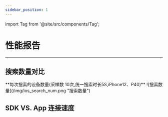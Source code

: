 ```yaml
---
sidebar_position: 1
---
```


import Tag from '@site/src/components/Tag';


# 性能报告
--- 



## 搜索数量对比
<Tag text="App - 蓝色" color='deepskyblue' />
<Tag text="SDK(iOS) - 绿色" color='green' />
<Tag text="SDK(Android) - 灰色" color='gray' />
**每次搜索的设备数量(采样数 10次,统一搜索时长5S,iPhone12、P40)**
![搜索数量](/img/ios_search_num.png "搜索数量")


## SDK VS. App 连接速度

<!-- ### 正常环境下
**四台设备,进行20次冷启动;记录连接完成的时间**
<Tag text="SDK - 蓝色" color='deepskyblue' />
<Tag text="App - 绿色" color='green' />
![连接速度](/img/ios_speed_sdk_app.png "连接速度")

### 复杂环境
所谓复杂环境是 在生产车间中,非常多的设备在发射信号


## 设备平均速度
**四台设备,进行20次冷启动;记录连接完成的时间;设备平均速度**
![连接速度](/img/ios_avg.png "连接速度")



## 体脂秤 VS. TMD
<Tag text="App - 蓝色" color='deepskyblue' />
<Tag text="SDK - 橙色" color='orange' />
<Tag text="SDK - 绿色" color='green' />
![体脂秤 VS. TMD](/img/ios_wl_vs_tmd.png "体脂秤 VS. TMD") -->